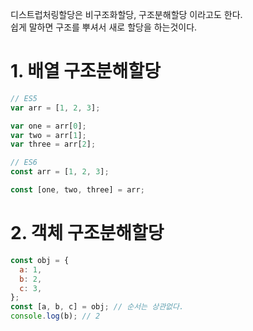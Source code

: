 디스트럽처링할당은 비구조화할당, 구조분해할당 이라고도 한다. <br/>
쉽게 말하면 구조를 뿌셔서 새로 할당을 하는것이다. <br/>

# 1. 배열 구조분해할당

```javascript
// ES5
var arr = [1, 2, 3];

var one = arr[0];
var two = arr[1];
var three = arr[2];

// ES6
const arr = [1, 2, 3];

const [one, two, three] = arr;
```

# 2. 객체 구조분해할당

```javascript
const obj = {
  a: 1,
  b: 2,
  c: 3,
};
const [a, b, c] = obj; // 순서는 상관없다.
console.log(b); // 2
```
